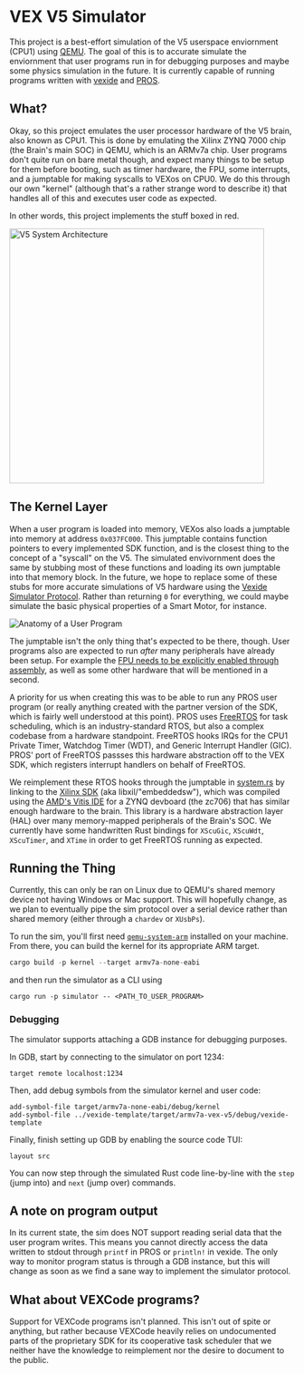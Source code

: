 # VEX V5 Simulator

This project is a best-effort simulation of the V5 userspace enviornment (CPU1) using [QEMU](https://www.qemu.org/). The goal of this is to accurate simulate the enviornment that user programs run in for debugging purposes and maybe some physics simulation in the future. It is currently capable of running programs written with [vexide](https://vexide.dev/) and [PROS](https://pros.cs.purdue.edu/).

## What?

Okay, so this project emulates the user processor hardware of the V5 brain, also known as CPU1. This is done by emulating the Xilinx ZYNQ 7000 chip (the Brain's main SOC) in QEMU, which is an ARMv7a chip. User programs don't quite run on bare metal though, and expect many things to be setup for them before booting, such as timer hardware, the FPU, some interrupts, and a jumptable for making syscalls to VEXos on CPU0. We do this through our own "kernel" (although that's a rather strange word to describe it) that handles all of this and executes user code as expected.

In other words, this project implements the stuff boxed in red.

<img alt="V5 System Architecture" src="https://github.com/vexide/vex-v5-sim/assets/42101043/5d8f2238-8d47-4a2a-84fc-b1f0ea3045de" width="450" />

## The Kernel Layer

When a user program is loaded into memory, VEXos also loads a jumptable into memory at address `0x037FC000`. This jumptable contains function pointers to every implemented SDK function, and is the closest thing to the concept of a "syscall" on the V5. The simulated envivornment does the same by stubbing most of these functions and loading its own jumptable into that memory block. In the future, we hope to replace some of these stubs for more accurate simulations of V5 hardware using the [Vexide Simulator Protocol](https://github.com/vexide/simulator-protocol). Rather than returning `0` for everything, we could maybe simulate the basic physical properties of a Smart Motor, for instance.

![Anatomy of a User Program](https://github.com/vexide/vex-v5-sim/assets/42101043/4ab18389-11eb-416e-87e1-828345065aab)

The jumptable isn't the only thing that's expected to be there, though. User programs also are expected to run *after* many peripherals have already been setup. For example the [FPU needs to be explicitly enabled through assembly](https://github.com/vexide/vex-v5-sim/blob/main/packages/kernel/src/main.rs#L165), as well as some other hardware that will be mentioned in a second.

A priority for us when creating this was to be able to run any PROS user program (or really anything created with the partner version of the SDK, which is fairly well understood at this point). PROS uses [FreeRTOS](https://freertos.org/) for task scheduling, which is an industry-standard RTOS, but also a complex codebase from a hardware standpoint. FreeRTOS hooks IRQs for the CPU1 Private Timer, Watchdog Timer (WDT), and Generic Interrupt Handler (GIC). PROS' port of FreeRTOS passses this hardware abstraction off to the VEX SDK, which registers interrupt handlers on behalf of FreeRTOS.

We reimplement these RTOS hooks through the jumptable in [system.rs](https://github.com/vexide/vex-v5-sim/blob/main/packages/kernel/src/sdk/system.rs) by linking to the [Xilinx SDK](https://github.com/xilinx/embeddedsw/) (aka libxil/"embeddedsw"), which was compiled using the [AMD's Vitis IDE](https://www.xilinx.com/products/design-tools/vitis.html) for a ZYNQ devboard (the zc706) that has similar enough hardware to the brain. This library is a hardware abstraction layer (HAL) over many memory-mapped peripherals of the Brain's SOC. We currently have some handwritten Rust bindings for `XScuGic`, `XScuWdt`, `XScuTimer`, and `XTime` in order to get FreeRTOS running as expected.

## Running the Thing

Currently, this can only be ran on Linux due to QEMU's shared memory device not having Windows or Mac support. This will hopefully change, as we plan to eventually pipe the sim protocol over a serial device rather than shared memory (either through a `chardev` or `XUsbPs`).

To run the sim, you'll first need [`qemu-system-arm`](https://www.qemu.org/docs/master/system/target-arm.html) installed on your machine. From there, you can build the kernel for its appropriate ARM target.

```rs
cargo build -p kernel --target armv7a-none-eabi
```

and then run the simulator as a CLI using

```
cargo run -p simulator -- <PATH_TO_USER_PROGRAM>
```

### Debugging

The simulator supports attaching a GDB instance for debugging purposes.

<!-- You can do that by passing `--gdb` as an argument to the simulator CLI, which will cause QEMU to listen for a gdbstub connection. -->

In GDB, start by connecting to the simulator on port 1234:

```
target remote localhost:1234
```

Then, add debug symbols from the simulator kernel and user code:

```
add-symbol-file target/armv7a-none-eabi/debug/kernel
add-symbol-file ../vexide-template/target/armv7a-vex-v5/debug/vexide-template
```

Finally, finish setting up GDB by enabling the source code TUI:

```
layout src
```

You can now step through the simulated Rust code line-by-line with the `step` (jump into) and `next` (jump over) commands.

## A note on program output

In its current state, the sim does NOT support reading serial data that the user program writes. This means you cannot directly access the data written to stdout through `printf` in PROS or `println!` in vexide. The only way to monitor program status is through a GDB instance, but this will change as soon as we find a sane way to implement the simulator protocol.

## What about VEXCode programs?

Support for VEXCode programs isn't planned. This isn't out of spite or anything, but rather because VEXCode heavily relies on undocumented parts of the proprietary SDK for its cooperative task scheduler that we neither have the knowledge to reimplement nor the desire to document to the public.
